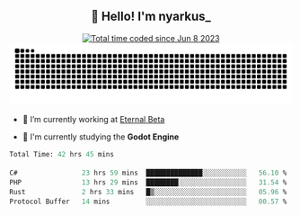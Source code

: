 <h2 align="center">👋 Hello! I'm nyarkus_</h2>
<p align="center">
  <a href="https://wakatime.com/@8f9aa332-6725-4e00-a5d9-b2317a4b74a6">
    <img src="https://wakatime.com/badge/user/8f9aa332-6725-4e00-a5d9-b2317a4b74a6.svg" alt="Total time coded since Jun 8 2023" />
  </a>
  <br>
  <img src = "https://github.com/nyarkus/nyarkus/blob/output/github-snake-dark.svg">
</p>

- 🔭 I’m currently working at [Eternal Beta](https://github.com/Kacianoki/Eternal-Beta)
<!--- 💬 Ask me about **nothing :<**-->
- 🌱 I'm currently studying the **Godot Engine**

<!--START_SECTION:waka-->

```fs
Total Time: 42 hrs 45 mins

C#                23 hrs 59 mins  ██████████████░░░░░░░░░░░   56.10 %
PHP               13 hrs 29 mins  ████████░░░░░░░░░░░░░░░░░   31.54 %
Rust              2 hrs 33 mins   █▒░░░░░░░░░░░░░░░░░░░░░░░   05.96 %
Protocol Buffer   14 mins         ░░░░░░░░░░░░░░░░░░░░░░░░░   00.57 %
```

<!--END_SECTION:waka-->
